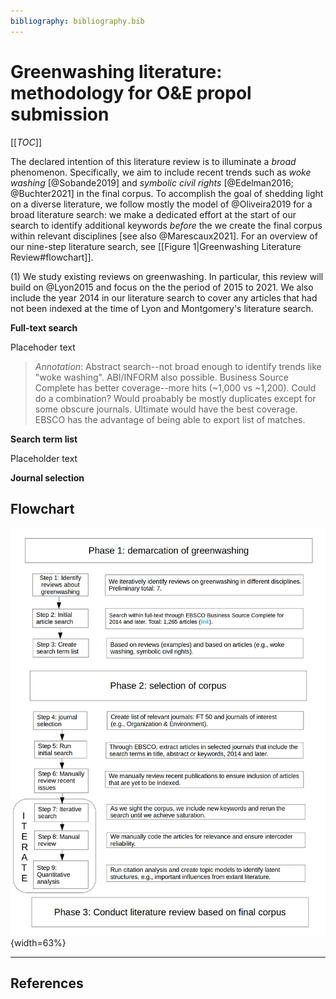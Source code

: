 ```yaml
---
bibliography: bibliography.bib
---
```


# Greenwashing literature: methodology for O&E propol submission

[[_TOC_]]

The declared intention of this literature review is to illuminate a *broad* phenomenon. Specifically, we aim to include recent trends such as *woke washing* [@Sobande2019] and *symbolic civil rights* [@Edelman2016; @Buchter2021] in the final corpus. To accomplish the goal of shedding light on a diverse literature, we follow mostly the model of @Oliveira2019 for a broad literature search: we make a dedicated effort at the start of our search to identify additional keywords *before* the we create the final corpus within relevant disciplines [see also @Marescaux2021]. For an overview of our nine-step literature search, see [[Figure 1|Greenwashing Literature Review#flowchart]].

(1) We study existing reviews on greenwashing. In particular, this review will build on @Lyon2015 and focus on the the period of 2015 to 2021. We also include the year 2014 in our literature search to cover any articles that had not been indexed at the time of Lyon and Montgomery's literature search. 

**Full-text search**

Placehoder text

> *Annotation*: Abstract search--not broad enough to identify trends like "woke washing". ABI/INFORM also possible. Business Source Complete has better coverage--more hits (~1,000 vs ~1,200). Could do a combination? Would proabably be mostly duplicates except for some obscure journals. Ultimate would have the best coverage. EBSCO has the advantage of being able to export list of matches.

**Search term list**

Placeholder text

**Journal selection**

## Flowchart

![Figure 1: Corpus selection--flowchart](/uploads/flowchart.jpg){width=63%}

---

## References